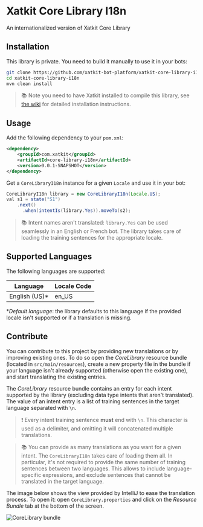 # Xatkit Core Library I18n
An internationalized version of Xatkit Core Library

## Installation

This library is private. You need to build it manually to use it in your bots:

```bash
git clone https://github.com/xatkit-bot-platform/xatkit-core-library-i18n.git
cd xatkit-core-library-i18n
mvn clean install
```



> 📚 Note you need to have Xatkit installed to compile this library, see [the wiki](https://github.com/xatkit-bot-platform/xatkit/wiki/Build-Xatkit) for detailed installation instructions.



## Usage

Add the following dependency to your `pom.xml`:

```xml
<dependency>
	<groupId>com.xatkit</groupId>
    <artifactId>core-library-i18n</artifactId>
    <version>0.0.1-SNAPSHOT</version>
</dependency>
```

Get a  `CoreLibraryI18n` instance for a given `Locale` and use it in your bot:

```java
CoreLibraryI18n library = new CoreLibraryI18n(Locale.US);
val s1 = state("S1")
    .next()
      .when(intentIs(library.Yes)).moveTo(s2);
```



> 📚 Intent names aren't translated: `library.Yes` can be used seamlessly in an English or French bot. The library takes care of loading the training sentences for the appropriate locale.



## Supported Languages

The following languages are supported:

| Language      | Locale Code |
| ------------- | ----------- |
| English (US)* | en_US       |

**Default language*: the library defaults to this language if the provided locale isn't supported or if a translation is missing.



## Contribute

You can contribute to this project by providing new translations or by improving existing ones. To do so open the *CoreLibrary* resource bundle (located in `src/main/resources`), create a new property file in the bundle if your language isn't already supported (otherwise open the existing one), and start translating the existing entries.



The *CoreLibrary* resource bundle contains an entry for each intent supported by the library (excluding data type intents that aren't translated). The value of an intent entry is a list of training sentences in the target language separated with `\n`.

>❗ Every intent training sentence **must** end with `\n`. This character is used as a delimiter, and omitting it will concatenated multiple translations.



> 📚 You can provide as many translations as you want for a given intent. The `CoreLibraryI18n` takes care of loading them all. In particular, it's not required to provide the same number of training sentences between two languages. This allows to include language-specific expressions, and exclude sentences that cannot be translated in the target language.



The image below shows the view provided by IntelliJ to ease the translation process. To open it: open `CoreLibrary.properties` and click on the *Resource Bundle* tab at the bottom of the screen.

![CoreLibrary bundle](https://raw.githubusercontent.com/wiki/xatkit-bot-platform/xatkit/img/i18n/corelibraryI18n.PNG)